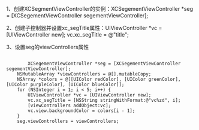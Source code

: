 <p>1、创建XCSegmentViewController的实例：XCSegementViewController *seg = [XCSegementViewController segementViewController];</p>
<p>2、创建子控制器并设置xc_segTitle属性：UIViewController *vc = [UIViewController new];
        vc.xc_segTitle = @"title";</p>
<p>3、设置seg的viewControllers属性</p>
<code>
        <l1>XCSegementViewController *seg = [XCSegementViewController segementViewController];</l1>
    NSMutableArray *viewControllers = @[].mutableCopy;
    NSArray *colors = @[[UIColor redColor], [UIColor greenColor], [UIColor purpleColor], [UIColor blueColor]];
    for (NSInteger i = 1; i < 5; i++) {
        UIViewController *vc = [UIViewController new];
        vc.xc_segTitle = [NSString stringWithFormat:@"vc%zd", i];
        [viewControllers addObject:vc];
        vc.view.backgroundColor = colors[i - 1];
    }
    seg.viewControllers = viewControllers;</code>
